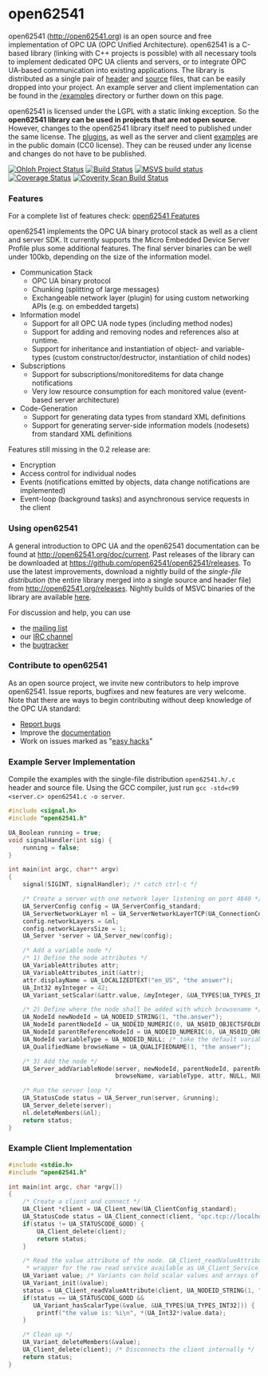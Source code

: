 open62541
=========

open62541 (http://open62541.org) is an open source and free implementation of OPC UA (OPC Unified Architecture). open62541 is a C-based library (linking with C++ projects is possible) with all necessary tools to implement dedicated OPC UA clients and servers, or to integrate OPC UA-based communication into existing applications. The library is distributed as a single pair of [header](https://github.com/open62541/open62541/releases/download/v0.2.0-RC1/open62541.h) and [source](https://github.com/open62541/open62541/releases/download/v0.2.0-RC1/open62541.c) files, that can be easily dropped into your project. An example server and client implementation can be found in the [/examples](examples/) directory or further down on this page.

open62541 is licensed under the LGPL with a static linking exception. So the **open62541 library can be used in projects that are not open source**. However, changes to the open62541 library itself need to published under the same license. The [plugins](plugins/), as well as the server and client [examples](examples/) are in the public domain (CC0 license). They can be reused under any license and changes do not have to be published.

[![Ohloh Project Status](https://www.ohloh.net/p/open62541/widgets/project_thin_badge.gif)](https://www.ohloh.net/p/open62541)
[![Build Status](https://travis-ci.org/open62541/open62541.png?branch=0.2)](https://travis-ci.org/open62541/open62541)
[![MSVS build status](https://ci.appveyor.com/api/projects/status/kkxppc28ek5t6yk8/branch/0.2?svg=true)](https://ci.appveyor.com/project/Stasik0/open62541/branch/0.2)
[![Coverage Status](https://coveralls.io/repos/open62541/open62541/badge.png?branch=0.2)](https://coveralls.io/r/open62541/open62541?branch=0.2)
[![Coverity Scan Build Status](https://scan.coverity.com/projects/1864/badge.svg)](https://scan.coverity.com/projects/1864)

### Features

For a complete list of features check: [open62541 Features](FEATURES.md)

open62541 implements the OPC UA binary protocol stack as well as a client and server SDK. It currently supports the Micro Embedded Device Server Profile plus some additional features. The final server binaries can be well under 100kb, depending on the size of the information model.
- Communication Stack
  - OPC UA binary protocol
  - Chunking (splitting of large messages)
  - Exchangeable network layer (plugin) for using custom networking APIs (e.g. on embedded targets)
- Information model
  - Support for all OPC UA node types (including method nodes)
  - Support for adding and removing nodes and references also at runtime.
  - Support for inheritance and instantiation of object- and variable-types (custom constructor/destructor, instantiation of child nodes)
- Subscriptions
  - Support for subscriptions/monitoreditems for data change notifications
  - Very low resource consumption for each monitored value (event-based server architecture)
- Code-Generation
  - Support for generating data types from standard XML definitions
  - Support for generating server-side information models (nodesets) from standard XML definitions

Features still missing in the 0.2 release are:
- Encryption
- Access control for individual nodes
- Events (notifications emitted by objects, data change notifications are implemented)
- Event-loop (background tasks) and asynchronous service requests in the client

### Using open62541
A general introduction to OPC UA and the open62541 documentation can be found at http://open62541.org/doc/current.
Past releases of the library can be downloaded at https://github.com/open62541/open62541/releases.
To use the latest improvements, download a nightly build of the *single-file distribution* (the entire library merged into a single source and header file) from http://open62541.org/releases. Nightly builds of MSVC binaries of the library are available [here](https://ci.appveyor.com/project/Stasik0/open62541/build/artifacts).

For discussion and help, you can use
- the [mailing list](https://groups.google.com/d/forum/open62541)
- our [IRC channel](http://webchat.freenode.net/?channels=%23open62541)
- the [bugtracker](https://github.com/open62541/open62541/issues)

### Contribute to open62541
As an open source project, we invite new contributors to help improve open62541. Issue reports, bugfixes and new features are very welcome. Note that there are ways to begin contributing without deep knowledge of the OPC UA standard:
- [Report bugs](https://github.com/open62541/open62541/issues)
- Improve the [documentation](http://open62541.org/doc/current)
- Work on issues marked as "[easy hacks](https://github.com/open62541/open62541/labels/easy%20hack)"

### Example Server Implementation
Compile the examples with the single-file distribution `open62541.h/.c` header and source file.
Using the GCC compiler, just run ```gcc -std=c99 <server.c> open62541.c -o server```.
```c
#include <signal.h>
#include "open62541.h"

UA_Boolean running = true;
void signalHandler(int sig) {
    running = false;
}

int main(int argc, char** argv)
{
    signal(SIGINT, signalHandler); /* catch ctrl-c */

    /* Create a server with one network layer listening on port 4840 */
    UA_ServerConfig config = UA_ServerConfig_standard;
    UA_ServerNetworkLayer nl = UA_ServerNetworkLayerTCP(UA_ConnectionConfig_standard, 4840);
    config.networkLayers = &nl;
    config.networkLayersSize = 1;
    UA_Server *server = UA_Server_new(config);

    /* Add a variable node */
    /* 1) Define the node attributes */
    UA_VariableAttributes attr;
    UA_VariableAttributes_init(&attr);
    attr.displayName = UA_LOCALIZEDTEXT("en_US", "the answer");
    UA_Int32 myInteger = 42;
    UA_Variant_setScalar(&attr.value, &myInteger, &UA_TYPES[UA_TYPES_INT32]);

    /* 2) Define where the node shall be added with which browsename */
    UA_NodeId newNodeId = UA_NODEID_STRING(1, "the.answer");
    UA_NodeId parentNodeId = UA_NODEID_NUMERIC(0, UA_NS0ID_OBJECTSFOLDER);
    UA_NodeId parentReferenceNodeId = UA_NODEID_NUMERIC(0, UA_NS0ID_ORGANIZES);
    UA_NodeId variableType = UA_NODEID_NULL; /* take the default variable type */
    UA_QualifiedName browseName = UA_QUALIFIEDNAME(1, "the answer");

    /* 3) Add the node */
    UA_Server_addVariableNode(server, newNodeId, parentNodeId, parentReferenceNodeId,
                              browseName, variableType, attr, NULL, NULL);

    /* Run the server loop */
    UA_StatusCode status = UA_Server_run(server, &running);
    UA_Server_delete(server);
    nl.deleteMembers(&nl);
    return status;
}
```

### Example Client Implementation
```c
#include <stdio.h>
#include "open62541.h"

int main(int argc, char *argv[])
{
    /* Create a client and connect */
    UA_Client *client = UA_Client_new(UA_ClientConfig_standard);
    UA_StatusCode status = UA_Client_connect(client, "opc.tcp://localhost:4840");
    if(status != UA_STATUSCODE_GOOD) {
        UA_Client_delete(client);
        return status;
    }

    /* Read the value attribute of the node. UA_Client_readValueAttribute is a
     * wrapper for the raw read service available as UA_Client_Service_read. */
    UA_Variant value; /* Variants can hold scalar values and arrays of any type */
    UA_Variant_init(&value);
    status = UA_Client_readValueAttribute(client, UA_NODEID_STRING(1, "the.answer"), &value);
    if(status == UA_STATUSCODE_GOOD &&
       UA_Variant_hasScalarType(&value, &UA_TYPES[UA_TYPES_INT32])) {
        printf("the value is: %i\n", *(UA_Int32*)value.data);
    }

    /* Clean up */
    UA_Variant_deleteMembers(&value);
    UA_Client_delete(client); /* Disconnects the client internally */
    return status;
}
```
